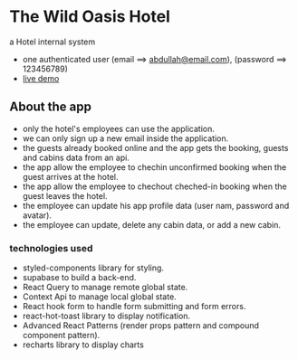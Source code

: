 # The Wild Oasis Hotel

a Hotel internal system

- one authenticated user (email ==> abdullah@email.com), (password ==> 123456789)
- [live demo](https://the-wild-oasis-hotell-app.netlify.app/login)

## About the app

- only the hotel's employees can use the application.
- we can only sign up a new email inside the application.
- the guests already booked online and the app gets the booking, guests and cabins data from an api.
- the app allow the employee to chechin unconfirmed booking when the guest arrives at the hotel.
- the app allow the employee to chechout cheched-in booking when the guest leaves the hotel.
- the employee can update his app profile data (user nam, password and avatar).
- the employee can update, delete any cabin data, or add a new cabin.

### technologies used

- styled-components library for styling.
- supabase to build a back-end.
- React Query to manage remote global state.
- Context Api to manage local global state.
- React hook form to handle form submitting and form errors.
- react-hot-toast library to display notification.
- Advanced React Patterns (render props pattern and compound component pattern).
- recharts library to display charts
